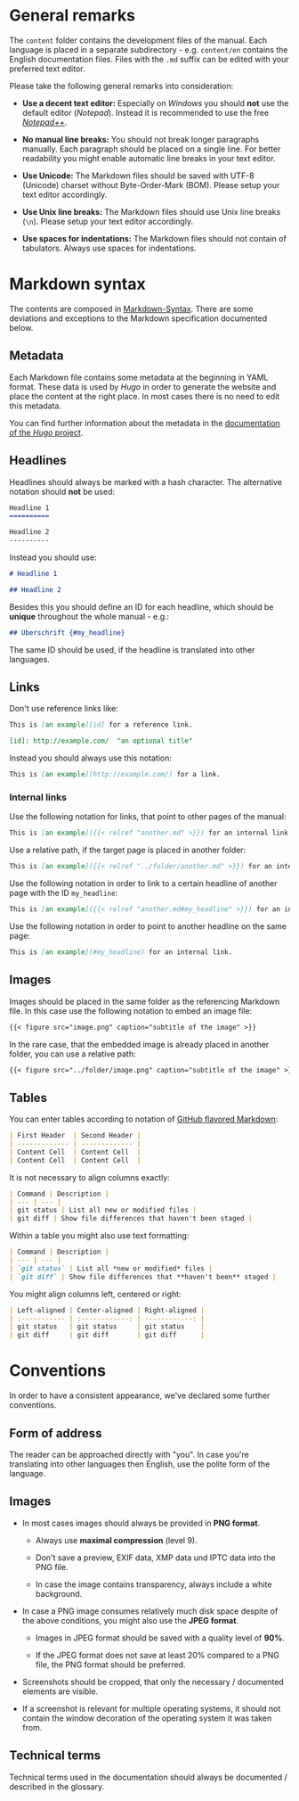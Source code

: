 # General remarks

The `content` folder contains the development files of the manual. Each language is placed in a separate subdirectory - e.g. `content/en` contains the English documentation files. Files with the `.md` suffix can be edited with your preferred text editor.

Please take the following general remarks into consideration: 

-   **Use a decent text editor:** Especially on *Windows* you should **not** use the default editor (*Notepad*). Instead it is recommended to use the free [*Notepad++*](https://notepad-plus-plus.org/).

-   **No manual line breaks:** You should not break longer paragraphs manually. Each paragraph should be placed on a single line. For better readability you might enable automatic line breaks in your text editor.

-   **Use Unicode:** The Markdown files should be saved with UTF-8 (Unicode) charset without Byte-Order-Mark (BOM). Please setup your text editor accordingly.

-   **Use Unix line breaks:** The Markdown files should use Unix line breaks (`\n`). Please setup your text editor accordingly.

-   **Use spaces for indentations:** The Markdown files should not contain of tabulators. Always use spaces for indentations.


# Markdown syntax

The contents are composed in [Markdown-Syntax](https://daringfireball.net/projects/markdown/). There are some deviations and exceptions to the Markdown specification documented below.


## Metadata

Each Markdown file contains some metadata at the beginning in YAML format. These data is used by *Hugo* in order to generate the website and place the content at the right place. In most cases there is no need to edit this metadata.

You can find further information about the metadata in the [documentation of the *Hugo* project](https://gohugo.io/content-management/front-matter/).


## Headlines

Headlines should always be marked with a hash character. The alternative notation should **not** be used:

```md
Headline 1
==========

Headline 2
----------
```

Instead you should use:

```md
# Headline 1

## Headline 2
```

Besides this you should define an ID for each headline, which should be **unique** throughout the whole manual - e.g.:

```md
## Überschrift {#my_headline}
```

The same ID should be used, if the headline is translated into other languages.


## Links

Don't use reference links like:

```md
This is [an example][id] for a reference link.

[id]: http://example.com/  "an optional title"
```

Instead you should always use this notation:

```md
This is [an example](http://example.com/) for a link.
```


### Internal links

Use the following notation for links, that point to other pages of the manual:

```md
This is [an example]({{< relref "another.md" >}}) for an internal link.
```

Use a relative path, if the target page is placed in another folder:

```md
This is [an example]({{< relref "../folder/another.md" >}}) for an internal link.
```

Use the following notation in order to link to a certain headline of another page with the ID `my_headline`:

```md
This is [an example]({{< relref "another.md#my_headline" >}}) for an internal link.
```

Use the following notation in order to point to another headline on the same page:

```md
This is [an example](#my_headline) for an internal link.
```


## Images

Images should be placed in the same folder as the referencing Markdown file. In this case use the following notation to embed an image file:

```md
{{< figure src="image.png" caption="subtitle of the image" >}}
``` 

In the rare case, that the embedded image is already placed in another folder, you can use a relative path: 

```md
{{< figure src="../folder/image.png" caption="subtitle of the image" >}}
``` 


## Tables

You can enter tables according to notation of [GitHub flavored Markdown](https://help.github.com/articles/organizing-information-with-tables/): 

```md
| First Header  | Second Header |
| ------------- | ------------- |
| Content Cell  | Content Cell  |
| Content Cell  | Content Cell  |
```

It is not necessary to align columns exactly:

```md
| Command | Description |
| --- | --- |
| git status | List all new or modified files |
| git diff | Show file differences that haven't been staged |
```

Within a table you might also use text formatting:

```md
| Command | Description |
| --- | --- |
| `git status` | List all *new or modified* files |
| `git diff` | Show file differences that **haven't been** staged |
```

You might align columns left, centered or right:

```md
| Left-aligned | Center-aligned | Right-aligned |
| :----------- | :------------: | ------------: |
| git status   | git status     | git status    |
| git diff     | git diff       | git diff      |
```


# Conventions

In order to have a consistent appearance, we've declared some further conventions.


## Form of address

The reader can be approached directly with "you". In case you're translating into other languages then English, use the polite form of the language.


## Images

-   In most cases images should always be provided in **PNG format**.

    -   Always use **maximal compression** (level 9).
    
    -   Don't save a preview, EXIF data, XMP data und IPTC data into the PNG file. 
    
    -   In case the image contains transparency, always include a white background.

-   In case a PNG image consumes relatively much disk space despite of the above conditions, you might also use the **JPEG format**.

    -   Images in JPEG format should be saved with a quality level of **90%**.
    
    -   If the JPEG format does not save at least 20% compared to a PNG file, the PNG format should be preferred.

-   Screenshots should be cropped, that only the necessary / documented elements are visible.  

-   If a screenshot is relevant for multiple operating systems, it should not contain the window decoration of the operating system it was taken from. 


## Technical terms

Technical terms used in the documentation should always be documented / described in the glossary.
